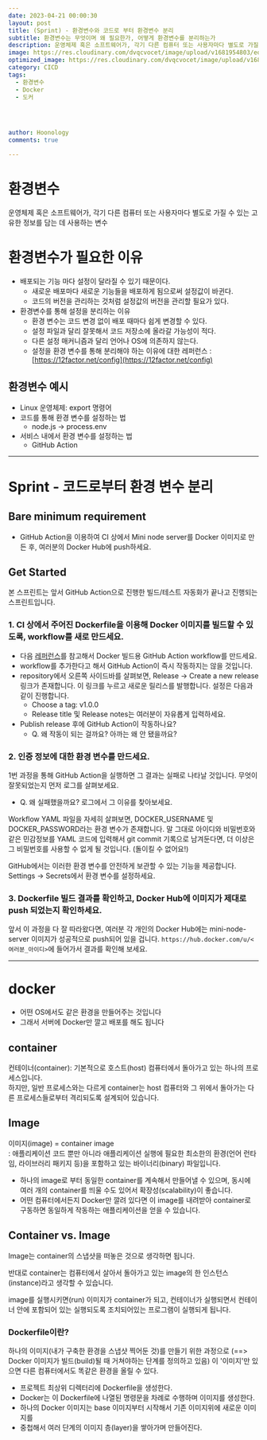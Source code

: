 ```yaml
---
date: 2023-04-21 00:00:30
layout: post
title: (Sprint) - 환경변수와 코드로 부터 환경변수 분리
subtitle: 환경변수는 무엇이며 왜 필요한가, 어떻게 환경변수를 분리하는가
description: 운영체제 혹은 소프트웨어가, 각기 다른 컴퓨터 또는 사용자마다 별도로 가질 수 있는 고유한 정보를 담는 데 사용하는 변수
image: https://res.cloudinary.com/dvqcvocet/image/upload/v1681954803/eoe0iiqoeiq9ghldrltc.png
optimized_image: https://res.cloudinary.com/dvqcvocet/image/upload/v1681954803/eoe0iiqoeiq9ghldrltc.png 
category: CICD
tags:
  - 환경변수
  - Docker
  - 도커



  
author: Hoonology
comments: true

---
```


# 환경변수
운영체제 혹은 소프트웨어가, 각기 다른 컴퓨터 또는 사용자마다 별도로 가질 수 있는 고유한 정보를 담는 데 사용하는 변수

# 환경변수가 필요한 이유
- 배포되는 기능 마다 설정이 달라질 수 있기 때문이다.
  - 새로운 배포마다 새로운 기능들을 배포하게 됨으로써 설정값이 바귄다.
  - 코드의 버전을 관리하는 것처럼 설정값의 버전을 관리할 필요가 있다.
- 환경변수를 통해 설정을 분리하는 이유
  - 환경 변수는 코드 변경 없이 배포 때마다 쉽게 변경할 수 있다.
  - 설정 파일과 달리 잘못해서 코드 저장소에 올라갈 가능성이 적다.
  - 다른 설정 매커니즘과 달리 언어나 OS에 의존하지 않는다.
  - 설정을 환경 변수를 통해 분리해야 하는 이유에 대한 레퍼런스 : [https://12factor.net/config](https://12factor.net/config)

## 환경변수 예시
- Linux 운영체제: export 명령어
- 코드를 통해 환경 변수를 설정하는 법
  - node.js → process.env
- 서비스 내에서 환경 변수를 설정하는 법
  - GitHub Action

---

# Sprint - 코드로부터 환경 변수 분리

## Bare minimum requirement 
- GitHub Action을 이용하여 CI 상에서 Mini node server를 Docker 이미지로 만든 후, 여러분의 Docker Hub에 push하세요.

## Get Started
본 스프린트는 앞서 GitHub Action으로 진행한 빌드/테스트 자동화가 끝나고 진행되는 스프린트입니다.

### 1. CI 상에서 주어진 Dockerfile을 이용해 Docker 이미지를 빌드할 수 있도록, workflow를 새로 만드세요.
- 다음 [레퍼런스](https://docs.github.com/en/actions/publishing-packages/publishing-docker-images#publishing-images-to-docker-hub)를 참고해서 Docker 빌드용 GitHub Action workflow를 만드세요.
- workflow를 추가한다고 해서 GitHub Action이 즉시 작동하지는 않을 것입니다.
- repository에서 오른쪽 사이드바를 살펴보면, Release -> Create a new release 링크가 존재합니다. 이 링크를 누르고 새로운 릴리스를 발행합니다. 설정은 다음과 같이 진행합니다.
  - Choose a tag: v1.0.0
  - Release title 및 Release notes는 여러분이 자유롭게 입력하세요.
- Publish release 후에 GitHub Action이 작동하나요?
  - Q. 왜 작동이 되는 걸까요? 아까는 왜 안 됐을까요?

### 2. 인증 정보에 대한 환경 변수를 만드세요.
1번 과정을 통해 GitHub Action을 실행하면 그 결과는 실패로 나타날 것입니다. 무엇이 잘못되었는지 먼저 로그를 살펴보세요.

- Q. 왜 실패했을까요? 로그에서 그 이유를 찾아보세요.


Workflow YAML 파일을 자세히 살펴보면, DOCKER_USERNAME 및 DOCKER_PASSWORD라는 환경 변수가 존재합니다. 말 그대로 아이디와 비밀번호와 같은 민감정보를 YAML 코드에 입력해서 git commit 기록으로 남겨둔다면, 더 이상은 그 비밀번호를 사용할 수 없게 될 것입니다. (돌이킬 수 없어요!)

GitHub에서는 이러한 환경 변수를 안전하게 보관할 수 있는 기능을 제공합니다. Settings -> Secrets에서 환경 변수를 설정하세요.


### 3. Dockerfile 빌드 결과를 확인하고, Docker Hub에 이미지가 제대로 push 되었는지 확인하세요.
앞서 이 과정을 다 잘 따라왔다면, 여러분 각 개인의 Docker Hub에는 mini-node-server 이미지가 성공적으로 push되어 있을 겁니다. ```https://hub.docker.com/u/<여러분_아이디>```에 들어가서 결과를 확인해 보세요.


---


# docker
- 어떤 OS에서도 같은 환경을 만들어주는 것입니다
- 그래서 서버에 Docker만 깔고 배포를 해도 됩니다

## container

컨테이너(container): 기본적으로 호스트(host) 컴퓨터에서 돌아가고 있는 하나의 프로세스입니다.  
하지만, 일반 프로세스와는 다르게 container는 host 컴퓨터와 그 위에서 돌아가는 다른 프로세스들로부터
격리되도록 설계되어 있습니다.


## Image

이미지(image) = container image  
: 애플리케이션 코드 뿐만 아니라 애플리케이션 실행에 필요한 최소한의 환경(언어 런타임, 라이브러리 패키지 등)을 포함하고 있는 바이너리(binary) 파일입니다.


- 하나의 image로 부터 동일한 container를 계속해서 만들어낼 수 있으며,
동시에 여러 개의 container를 띄울 수도 있어서 확장성(scalability)이 좋습니다.
- 어떤 컴퓨터에서든지 Docker만 깔려 있다면 이 image를 내려받아 container로 구동하면
동일하게 작동하는 애플리케이션을 얻을 수 있습니다.

## Container vs. Image
Image는 container의 스냅샷을 떠놓은 것으로 생각하면 됩니다.  

반대로 container는 컴퓨터에서 살아서 돌아가고 있는 image의 한 인스턴스(instance)라고 생각할 수 있습니다.

image를 실행시키면(run) 이미지가 container가 되고, 컨테이너가 실행되면서
컨테이너 안에 포함되어 있는 실행되도록 조치되어있는 프로그램이 실행되게 됩니다.

### Dockerfile이란?
하나의 이미지(내가 구축한 환경을 스냅샷 찍어둔 것)를 만들기 위한 과정으로
(==> Docker 이미지가 빌드(build)될 때 거쳐야하는 단계를 정의하고 있음)
이 '이미지'만 있으면 다른 컴퓨터에서도 똑같은 환경을 올릴 수 있다.  

- 프로젝트 최상위 디렉터리에 Dockerfile을 생성한다.
- Docker는 이 Dockerfile에 나열된 명령문을 차례로 수행하며 이미지를 생성한다.
- 하나의 Docker 이미지는 base 이미지부터 시작해서 기존 이미지위에 새로운 이미지를
- 중첩해서 여러 단계의 이미지 층(layer)을 쌓아가며 만들어진다.


